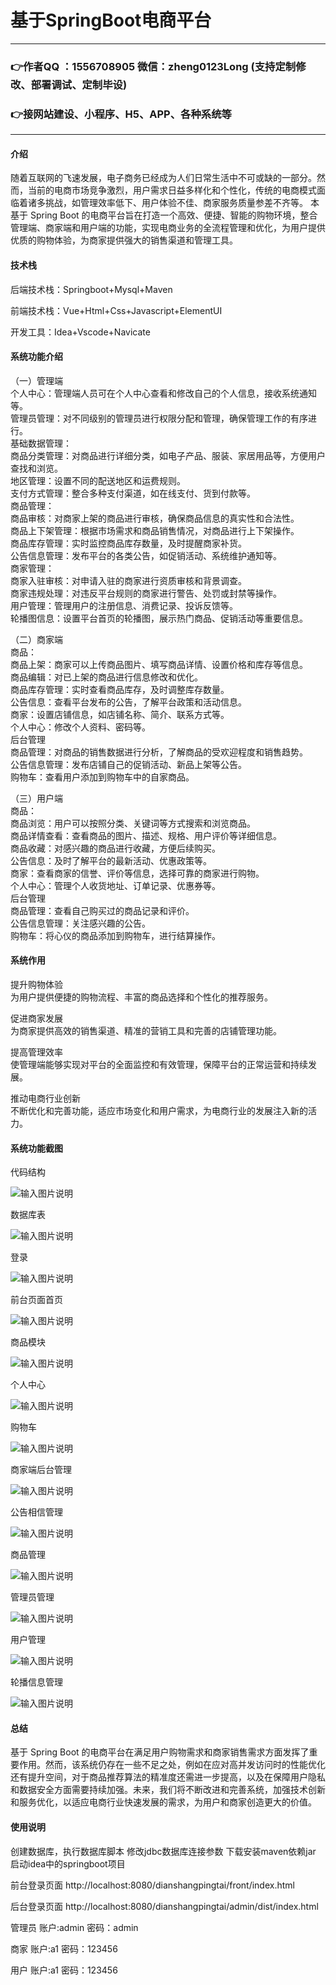 # 基于SpringBoot电商平台

---
### 👉作者QQ ：1556708905 微信：zheng0123Long (支持定制修改、部署调试、定制毕设)

### 👉接网站建设、小程序、H5、APP、各种系统等

---

#### 介绍

随着互联网的飞速发展，电子商务已经成为人们日常生活中不可或缺的一部分。然而，当前的电商市场竞争激烈，用户需求日益多样化和个性化，传统的电商模式面临着诸多挑战，如管理效率低下、用户体验不佳、商家服务质量参差不齐等。
本基于 Spring Boot 的电商平台旨在打造一个高效、便捷、智能的购物环境，整合管理端、商家端和用户端的功能，实现电商业务的全流程管理和优化，为用户提供优质的购物体验，为商家提供强大的销售渠道和管理工具。

#### 技术栈

后端技术栈：Springboot+Mysql+Maven

前端技术栈：Vue+Html+Css+Javascript+ElementUI

开发工具：Idea+Vscode+Navicate

#### 系统功能介绍

（一）管理端  
个人中心：管理端人员可在个人中心查看和修改自己的个人信息，接收系统通知等。  
管理员管理：对不同级别的管理员进行权限分配和管理，确保管理工作的有序进行。  
基础数据管理：  
商品分类管理：对商品进行详细分类，如电子产品、服装、家居用品等，方便用户查找和浏览。  
地区管理：设置不同的配送地区和运费规则。  
支付方式管理：整合多种支付渠道，如在线支付、货到付款等。  
商品管理：  
商品审核：对商家上架的商品进行审核，确保商品信息的真实性和合法性。  
商品上下架管理：根据市场需求和商品销售情况，对商品进行上下架操作。  
商品库存管理：实时监控商品库存数量，及时提醒商家补货。  
公告信息管理：发布平台的各类公告，如促销活动、系统维护通知等。  
商家管理：  
商家入驻审核：对申请入驻的商家进行资质审核和背景调查。  
商家违规处理：对违反平台规则的商家进行警告、处罚或封禁等操作。  
用户管理：管理用户的注册信息、消费记录、投诉反馈等。  
轮播图信息：设置平台首页的轮播图，展示热门商品、促销活动等重要信息。  

（二）商家端  
商品：  
商品上架：商家可以上传商品图片、填写商品详情、设置价格和库存等信息。  
商品编辑：对已上架的商品进行信息修改和优化。  
商品库存管理：实时查看商品库存，及时调整库存数量。  
公告信息：查看平台发布的公告，了解平台政策和活动信息。  
商家：设置店铺信息，如店铺名称、简介、联系方式等。  
个人中心：修改个人资料、密码等。  
后台管理  
商品管理：对商品的销售数据进行分析，了解商品的受欢迎程度和销售趋势。  
公告信息管理：发布店铺自己的促销活动、新品上架等公告。    
购物车：查看用户添加到购物车中的自家商品。  

（三）用户端  
商品：  
商品浏览：用户可以按照分类、关键词等方式搜索和浏览商品。  
商品详情查看：查看商品的图片、描述、规格、用户评价等详细信息。  
商品收藏：对感兴趣的商品进行收藏，方便后续购买。  
公告信息：及时了解平台的最新活动、优惠政策等。  
商家：查看商家的信誉、评价等信息，选择可靠的商家进行购物。  
个人中心：管理个人收货地址、订单记录、优惠券等。  
后台管理  
商品管理：查看自己购买过的商品记录和评价。  
公告信息管理：关注感兴趣的公告。  
购物车：将心仪的商品添加到购物车，进行结算操作。  

#### 系统作用

提升购物体验  
为用户提供便捷的购物流程、丰富的商品选择和个性化的推荐服务。  

促进商家发展  
为商家提供高效的销售渠道、精准的营销工具和完善的店铺管理功能。  

提高管理效率  
使管理端能够实现对平台的全面监控和有效管理，保障平台的正常运营和持续发展。  

推动电商行业创新  
不断优化和完善功能，适应市场变化和用户需求，为电商行业的发展注入新的活力。

#### 系统功能截图

代码结构

![输入图片说明](images/0b4112d1092caa24911000d27052820.png)

数据库表

![输入图片说明](images/8797aaf9ba3527b7bddd8fcc864eca6.png)

登录

![输入图片说明](images/b849f1cc024bd2bade4dabf09479b3a.png)

前台页面首页

![输入图片说明](images/7e7e871f32821135be4f24d8d7580c3.png)

商品模块

![输入图片说明](images/237cbe91e8700b58f57da78a53edefb.png)

个人中心

![输入图片说明](images/2dc58dbdd602d3dbe58119b8493c0a2.png)

购物车

![输入图片说明](images/d63cc20cfdc637ce2d08f1e33f4d293.png)

商家端后台管理

![输入图片说明](images/4ede870ae2ab32fd05831650964dc89.png)

公告相信管理

![输入图片说明](images/1156531d60c01864c671abb52b2e75a.png)

商品管理

![输入图片说明](images/8eb782b005be145b4849f14988b5549.png)

管理员管理

![输入图片说明](images/3dddfb200eabbd885ebbde64b4e777d.png)

用户管理

![输入图片说明](images/b232b1ce92f76e46e344460b253c08d.png)

轮播信息管理

![输入图片说明](images/aff8dff3be60827db25a85e6c322be5.png)

#### 总结

基于 Spring Boot 的电商平台在满足用户购物需求和商家销售需求方面发挥了重要作用。然而，该系统仍存在一些不足之处，例如在应对高并发访问时的性能优化还有提升空间，对于商品推荐算法的精准度还需进一步提高，以及在保障用户隐私和数据安全方面需要持续加强。未来，我们将不断改进和完善系统，加强技术创新和服务优化，以适应电商行业快速发展的需求，为用户和商家创造更大的价值。

#### 使用说明

创建数据库，执行数据库脚本 修改jdbc数据库连接参数 下载安装maven依赖jar 启动idea中的springboot项目

前台登录页面
http://localhost:8080/dianshangpingtai/front/index.html

后台登录页面
http://localhost:8080/dianshangpingtai/admin/dist/index.html

管理员				账户:admin 		密码：admin

商家				账户:a1 		密码：123456

用户				账户:a1 		密码：123456